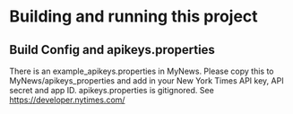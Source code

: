 # Building and running this project

## Build Config and apikeys.properties
There is an example_apikeys.properties in MyNews.  Please copy this to MyNews/apikeys_properties and add in your New York Times
API key, API secret and app ID.  apikeys.properties is gitignored.   See https://developer.nytimes.com/
